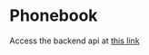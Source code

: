 # Phonebook

Access the backend api at [this link](https://fsopart3-production.up.railway.app/api/persons/)